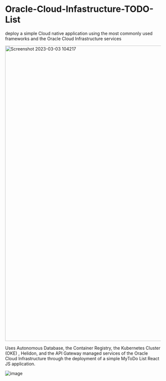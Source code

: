 # Oracle-Cloud-Infastructure-TODO-List

deploy a simple Cloud native application using the most commonly used frameworks and the Oracle Cloud Infrastructure services

<img width="954" alt="Screenshot 2023-03-03 104217" src="https://user-images.githubusercontent.com/91721899/223435932-c744b589-5269-4389-8a1c-2c6443731830.png">

 Uses Autonomous Database, the Container Registry, the Kubernetes Cluster (OKE) , Helidon, and the API Gateway managed services of the Oracle Cloud Infrastructure through the deployment of a simple MyToDo List React JS application.
 
 ![image](https://user-images.githubusercontent.com/91721899/223436107-5a613a90-ab6c-4a74-a1be-22d5f7f9b7e8.png)
